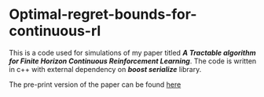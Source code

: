 # Optimal-regret-bounds-for-continuous-rl
This is a code used for simulations of my paper titled ***A Tractable algorithm for Finite Horizon Continuous Reinforcement Learning***. The code is written in c++ with external dependency on ***boost serialize*** library.

The pre-print version of the paper can be found [here](http://arxiv.org/abs/1906.11245)
